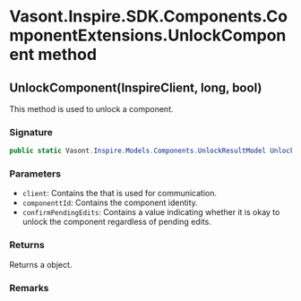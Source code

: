 # Vasont.Inspire.SDK.Components.ComponentExtensions.UnlockComponent method
## UnlockComponent(InspireClient, long, bool)
This method is used to unlock a component.

### Signature
```csharp
public static Vasont.Inspire.Models.Components.UnlockResultModel UnlockComponent(InspireClient client, long componenttId, bool confirmPendingEdits)
```
### Parameters
- `client`: Contains the  that is used for communication.
- `componenttId`: Contains the component identity.
- `confirmPendingEdits`: Contains a value indicating whether it is okay to unlock the component regardless of pending edits.

### Returns
Returns a  object.
### Remarks

